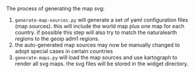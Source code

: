 The process of generating the map svg:

1. ``generate-map-sources.py`` will generate a set of yaml configuration files (map sources). this will include the world map plus one map for each country. if possible this step will also try to match the naturalearth regions to the geoip adm1 regions.
2. the auto-generated map sources may now be manually changed to adopt special cases in certain countries
3. ``generate-maps.py`` will load the map sources and use kartograph to render all svg maps. the svg files will be stored in the widget directory.
